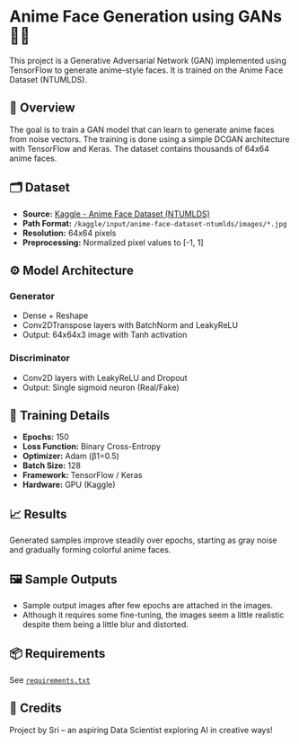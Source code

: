 # Anime Face Generation using GANs 🎨✨
This project is a Generative Adversarial Network (GAN) implemented using TensorFlow to generate anime-style faces. It is trained on the Anime Face Dataset (NTUMLDS).

## 🧠 Overview
The goal is to train a GAN model that can learn to generate anime faces from noise vectors. The training is done using a simple DCGAN architecture with TensorFlow and Keras. The dataset contains thousands of 64x64 anime faces.

## 🗂️ Dataset

- **Source:** [Kaggle - Anime Face Dataset (NTUMLDS)](https://www.kaggle.com/datasets/stanley13579/anime-face-dataset-ntumlds)
- **Path Format:** `/kaggle/input/anime-face-dataset-ntumlds/images/*.jpg`
- **Resolution:** 64x64 pixels
- **Preprocessing:** Normalized pixel values to [-1, 1]

## ⚙️ Model Architecture

### Generator
- Dense + Reshape
- Conv2DTranspose layers with BatchNorm and LeakyReLU
- Output: 64x64x3 image with Tanh activation

### Discriminator
- Conv2D layers with LeakyReLU and Dropout
- Output: Single sigmoid neuron (Real/Fake)

## 🚀 Training Details

- **Epochs:** 150
- **Loss Function:** Binary Cross-Entropy
- **Optimizer:** Adam (β1=0.5)
- **Batch Size:** 128
- **Framework:** TensorFlow / Keras
- **Hardware:** GPU (Kaggle)

## 📈 Results
Generated samples improve steadily over epochs, starting as gray noise and gradually forming colorful anime faces.

## 🖼️ Sample Outputs
- Sample output images after few epochs are attached in the images. 
- Although it requires some fine-tuning, the images seem a little realistic despite them being a little blur and distorted.

## 📦 Requirements
See [`requirements.txt`](requirements.txt)

## 🙌 Credits
Project by Sri – an aspiring Data Scientist exploring AI in creative ways!
